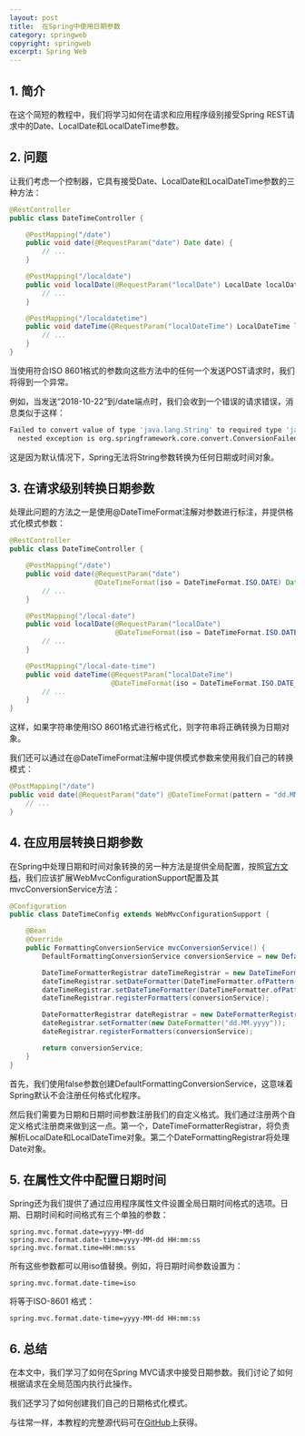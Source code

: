 ```yaml
---
layout: post
title:  在Spring中使用日期参数
category: springweb
copyright: springweb
excerpt: Spring Web
---
```


## 1. 简介

在这个简短的教程中，我们将学习如何在请求和应用程序级别接受Spring REST请求中的Date、LocalDate和LocalDateTime参数。

## 2. 问题

让我们考虑一个控制器，它具有接受Date、LocalDate和LocalDateTime参数的三种方法：

```java
@RestController
public class DateTimeController {

    @PostMapping("/date")
    public void date(@RequestParam("date") Date date) {
        // ...
    }

    @PostMapping("/localdate")
    public void localDate(@RequestParam("localDate") LocalDate localDate) {
        // ...
    }

    @PostMapping("/localdatetime")
    public void dateTime(@RequestParam("localDateTime") LocalDateTime localDateTime) {
        // ...
    }
}
```

当使用符合ISO 8601格式的参数向这些方法中的任何一个发送POST请求时，我们将得到一个异常。

例如，当发送“2018-10-22”到/date端点时，我们会收到一个错误的请求错误，消息类似于这样：

```bash
Failed to convert value of type 'java.lang.String' to required type 'java.time.LocalDate'; 
  nested exception is org.springframework.core.convert.ConversionFailedException.
```

这是因为默认情况下，Spring无法将String参数转换为任何日期或时间对象。

## 3. 在请求级别转换日期参数

处理此问题的方法之一是使用@DateTimeFormat注解对参数进行标注，并提供格式化模式参数：

```java
@RestController
public class DateTimeController {

    @PostMapping("/date")
    public void date(@RequestParam("date")
                     @DateTimeFormat(iso = DateTimeFormat.ISO.DATE) Date date) {
        // ...
    }

    @PostMapping("/local-date")
    public void localDate(@RequestParam("localDate")
                          @DateTimeFormat(iso = DateTimeFormat.ISO.DATE) LocalDate localDate) {
        // ...
    }

    @PostMapping("/local-date-time")
    public void dateTime(@RequestParam("localDateTime")
                         @DateTimeFormat(iso = DateTimeFormat.ISO.DATE_TIME) LocalDateTime localDateTime) {
        // ...
    }
}
```

这样，如果字符串使用ISO 8601格式进行格式化，则字符串将正确转换为日期对象。

我们还可以通过在@DateTimeFormat注解中提供模式参数来使用我们自己的转换模式：

```java
@PostMapping("/date")
public void date(@RequestParam("date") @DateTimeFormat(pattern = "dd.MM.yyyy") Date date) {
    // ...
}
```

## 4. 在应用层转换日期参数

在Spring中处理日期和时间对象转换的另一种方法是提供全局配置，按照[官方文档](https://docs.spring.io/spring/docs/current/spring-framework-reference/core.html#format-configuring-formatting-globaldatetimeformat)，我们应该扩展WebMvcConfigurationSupport配置及其mvcConversionService方法：

```java
@Configuration
public class DateTimeConfig extends WebMvcConfigurationSupport {

    @Bean
    @Override
    public FormattingConversionService mvcConversionService() {
        DefaultFormattingConversionService conversionService = new DefaultFormattingConversionService(false);

        DateTimeFormatterRegistrar dateTimeRegistrar = new DateTimeFormatterRegistrar();
        dateTimeRegistrar.setDateFormatter(DateTimeFormatter.ofPattern("dd.MM.yyyy"));
        dateTimeRegistrar.setDateTimeFormatter(DateTimeFormatter.ofPattern("dd.MM.yyyy HH:mm:ss"));
        dateTimeRegistrar.registerFormatters(conversionService);

        DateFormatterRegistrar dateRegistrar = new DateFormatterRegistrar();
        dateRegistrar.setFormatter(new DateFormatter("dd.MM.yyyy"));
        dateRegistrar.registerFormatters(conversionService);

        return conversionService;
    }
}
```

首先，我们使用false参数创建DefaultFormattingConversionService，这意味着Spring默认不会注册任何格式化程序。

然后我们需要为日期和日期时间参数注册我们的自定义格式。我们通过注册两个自定义格式注册商来做到这一点。第一个，DateTimeFormatterRegistrar，将负责解析LocalDate和LocalDateTime对象。第二个DateFormattingRegistrar将处理Date对象。

## 5. 在属性文件中配置日期时间

Spring还为我们提供了通过应用程序属性文件设置全局日期时间格式的选项。日期、日期时间和时间格式有三个单独的参数：

```properties
spring.mvc.format.date=yyyy-MM-dd
spring.mvc.format.date-time=yyyy-MM-dd HH:mm:ss
spring.mvc.format.time=HH:mm:ss
```

所有这些参数都可以用iso值替换。例如，将日期时间参数设置为：

```properties
spring.mvc.format.date-time=iso
```

将等于ISO-8601 格式：

```properties
spring.mvc.format.date-time=yyyy-MM-dd HH:mm:ss
```

## 6. 总结

在本文中，我们学习了如何在Spring MVC请求中接受日期参数。我们讨论了如何根据请求在全局范围内执行此操作。

我们还学习了如何创建我们自己的日期格式化模式。

与往常一样，本教程的完整源代码可在[GitHub](https://github.com/tuyucheng7/taketoday-tutorial4j/tree/master/spring-web-modules)上获得。